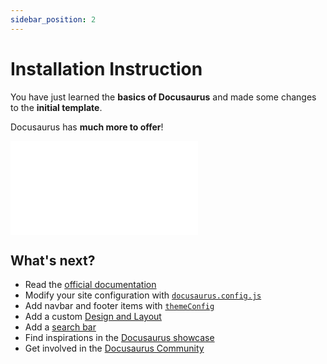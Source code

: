 ```yaml
---
sidebar_position: 2
---
```


# Installation Instruction

You have just learned the **basics of Docusaurus** and made some changes to the **initial template**.

Docusaurus has **much more to offer**!

<!-- <div style={{textAlign: 'center', position: 'relative', width: '95%', paddingBottom: '56.25%', marginBottom: '20px'}}>
    <iframe
        style={{position: 'absolute', top: 0, left: 0, width: '100%', height: '100%'}}
        src="https://docs.google.com/viewer?url=https://raw.githubusercontent.com/1214658495/myWikiFiles/main/Camera/Installation/Camera_Module_Installation_Guidance_en.pdf&embedded=true"
        scrolling="no"
        border="0"
        frameBorder="no"
        framespacing="0"
        allowFullScreen="true">
    </iframe>
</div> -->

<div style={{textAlign: 'center', position: 'relative', width: '95%', paddingBottom: '56.25%', marginBottom: '20px'}}>
    <iframe
        style={{position: 'absolute', top: 0, left: 0, width: '100%', height: '100%'}}
        src="/static/Camera/Camera_Module_Installation_Guidance_en.pdf"
        scrolling="no"
        border="0"
        frameBorder="no"
        framespacing="0"
        allowFullScreen="true">
    </iframe>
</div>



## What's next?

- Read the [official documentation](https://docusaurus.io/)
- Modify your site configuration with [`docusaurus.config.js`](https://docusaurus.io/docs/api/docusaurus-config)
- Add navbar and footer items with [`themeConfig`](https://docusaurus.io/docs/api/themes/configuration)
- Add a custom [Design and Layout](https://docusaurus.io/docs/styling-layout)
- Add a [search bar](https://docusaurus.io/docs/search)
- Find inspirations in the [Docusaurus showcase](https://docusaurus.io/showcase)
- Get involved in the [Docusaurus Community](https://docusaurus.io/community/support)
